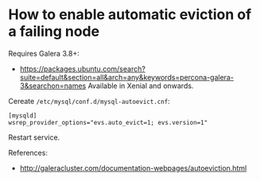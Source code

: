 # How to enable automatic eviction of a failing node

Requires Galera 3.8+:
- https://packages.ubuntu.com/search?suite=default&section=all&arch=any&keywords=percona-galera-3&searchon=names
Available in Xenial and onwards.

Cereate `/etc/mysql/conf.d/mysql-autoevict.cnf`:
```
[mysqld]
wsrep_provider_options="evs.auto_evict=1; evs.version=1"
```

Restart service.

References:
- http://galeracluster.com/documentation-webpages/autoeviction.html
